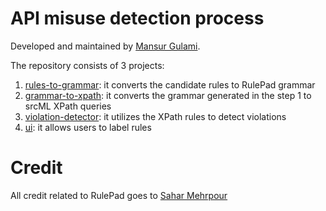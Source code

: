 # API misuse detection process

Developed and maintained by [Mansur Gulami](https://github.com/MensurOwary).

The repository consists of 3 projects:

1. [rules-to-grammar](./rules-to-grammar): it converts the candidate rules to RulePad grammar
2. [grammar-to-xpath](./grammar-to-xpath): it converts the grammar generated in the step 1 to srcML XPath queries
3. [violation-detector](./violation-detector): it utilizes the XPath rules to detect violations
4. [ui](./ui): it allows users to label rules

# Credit

All credit related to RulePad goes to [Sahar Mehrpour](https://github.com/SaharMehrpour)